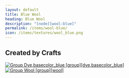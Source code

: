 ```yaml
---
layout: default
title: Blue Wool
heading: Blue Wool
description: "[node][wool:blue]"
permalink: /items/wool-blue/
icon: /items/textures/wool_blue.png
---
```



## Created by Crafts

<div class="craft">
    <div>
        <span><a href="{{site.baseurl}}/items/group_dye,basecolor_blue/"><img src="{{site.baseurl}}/assets/img/items/group.png" data-toggle="tooltip" title="Group Dye,basecolor_blue [group][dye,basecolor_blue]"></a></span>
        <span><a href="{{site.baseurl}}/items/group_wool/"><img src="{{site.baseurl}}/assets/img/items/group.png" data-toggle="tooltip" title="Group Wool [group][wool]"></a></span>
        <span></span>
    </div>
    <div>
        <span></span>
        <span></span>
        <span></span>
    </div>
    <div>
        <span></span>
        <span></span>
        <span></span>
    </div>
</div>
